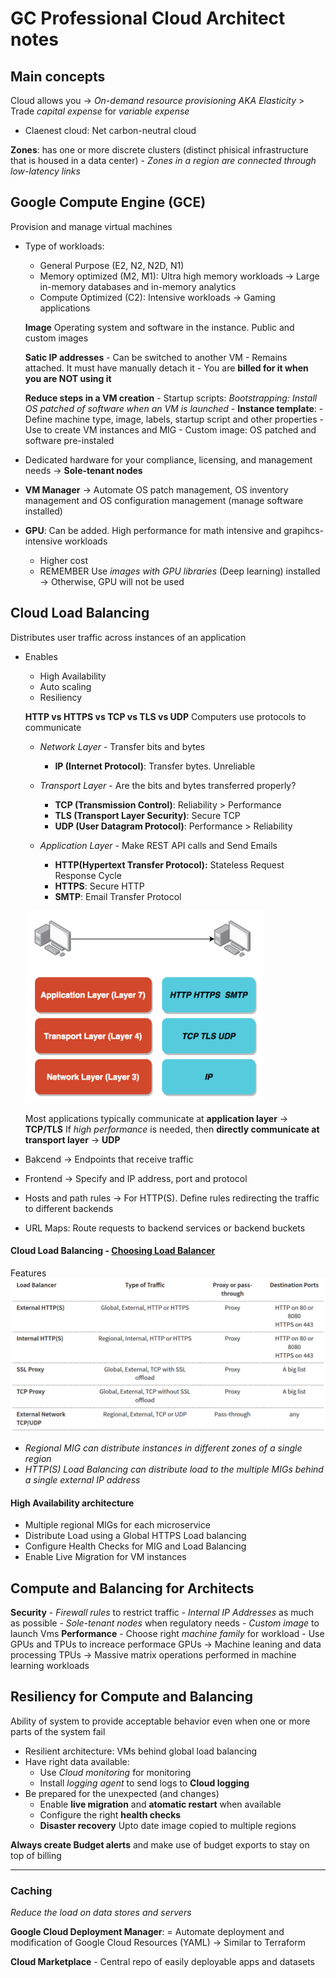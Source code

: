 # GC Professional Cloud Architect notes

## Main concepts

Cloud allows you -> _On-demand resource provisioning AKA Elasticity_
    > Trade *capital expense* for *variable expense*
- Claenest cloud: Net carbon-neutral cloud

**Zones**: has one or more discrete clusters (distinct phisical infrastructure that is housed in a data center)
    - _Zones in a region are connected through low-latency links_

## Google Compute Engine (GCE)
Provision and manage virtual machines
- Type of workloads:
    - General Purpose (E2, N2, N2D, N1)
    - Memory optimized (M2, M1): Ultra high memory workloads -> Large in-memory databases and in-memory analytics
    - Compute Optimized (C2): Intensive workloads -> Gaming applications

    **Image**
    Operating system and software in the instance. Public and custom images

    **Satic IP addresses**
        - Can be switched to another VM
        - Remains attached. It must have manually detach it
        - You are **billed for it when you are NOT using it**

    **Reduce steps in a VM creation**
        - Startup scripts: _Bootstrapping: Install OS patched of software when an VM is launched_
        - **Instance template**: 
            - Define machine type, image, labels, startup script and other properties
            - Use to create VM instances and MIG
        - Custom image: OS patched and software pre-instaled

- Dedicated hardware for your compliance, licensing, and management needs -> **Sole-tenant nodes**
- **VM Manager** -> Automate OS patch management, OS inventory management and OS configuration management (manage software installed)
- **GPU**: Can be added. High performance for math intensive and grapihcs-intensive workloads
    - Higher cost
    - REMEMBER Use _images with GPU libraries_ (Deep learning) installed -> Otherwise, GPU will not be used

## Cloud Load Balancing
Distributes user traffic across instances of an application 

- Enables
    - High Availability
    - Auto scaling
    - Resiliency

    **HTTP vs HTTPS vs TCP vs TLS vs UDP**
    Computers use protocols to communicate

    - *Network Layer* - Transfer bits and bytes
        - **IP (Internet Protocol)**: Transfer bytes. Unreliable

    - *Transport Layer* - Are the bits and bytes transferred properly?
        - **TCP (Transmission Control)**: Reliability > Performance
        - **TLS (Transport Layer Security)**: Secure TCP
        - **UDP (User Datagram Protocol)**: Performance > Reliability

    - *Application Layer* - Make REST API calls and Send Emails
        - **HTTP(Hypertext Transfer Protocol):** Stateless Request Response Cycle
        - **HTTPS**: Secure HTTP
        - **SMTP**: Email Transfer Protocol

    ![Layers](Images/image.png)

    Most applications typically communicate at **application layer** -> **TCP/TLS**
    If *high performance* is needed, then **directly communicate at transport layer** -> **UDP**

- Bakcend -> Endpoints that receive traffic
- Frontend -> Specify and IP address, port and protocol
- Hosts and path rules -> For HTTP(S). Define rules redirecting the traffic to different backends
- URL Maps: Route requests to backend services or backend buckets

#### Cloud Load Balancing - [Choosing Load Balancer](https://cloud.google.com/load-balancing/images/choose-lb.svg)

Features
![alt text](Images/image-2.png)

- _Regional MIG can distribute instances in different zones of a single region_
- _HTTP(S) Load Balancing can distribute load to the multiple MIGs behind a single external IP address_

#### High Availability architecture
- Multiple regional MIGs for each microservice
- Distribute Load using a Global HTTPS Load balancing
- Configure Health Checks for MIG and Load Balancing
- Enable Live Migration for VM instances

## Compute and Balancing for Architects
**Security**
    - *Firewall rules* to restrict traffic
    - *Internal IP Addresses* as much as possible
    - *Sole-tenant nodes* when regulatory needs
    - *Custom image* to launch Vms
**Performance**
    - Choose right *machine family* for workload
    - Use GPUs and TPUs to increace performace
        GPUs -> Machine leaning and data processing
        TPUs -> Massive matrix operations performed in machine learning workloads

## Resiliency for Compute and Balancing
Ability of system to provide acceptable behavior even when one or more parts of the system fail
- Resilient architecture: VMs behind global load balancing
- Have right data available: 
    - Use *Cloud monitoring* for monitoring
    - Install *logging agent* to send logs to **Cloud logging**
- Be prepared for the unexpected (and changes)
    - Enable **live migration** and **atomatic restart** when available
    - Configure the right **health checks**
    - **Disaster recovery** Upto date image copied to multiple regions


**Always create Budget alerts** and make use of budget exports to stay on top of billing





------

### Caching
*Reduce the load on data stores and servers*


**Google Cloud Deployment Manager**:
    = Automate deployment and modification of Google Cloud Resources (YAML) -> Similar to Terraform

**Cloud Marketplace**
    - Central repo of easily deployable apps and datasets


